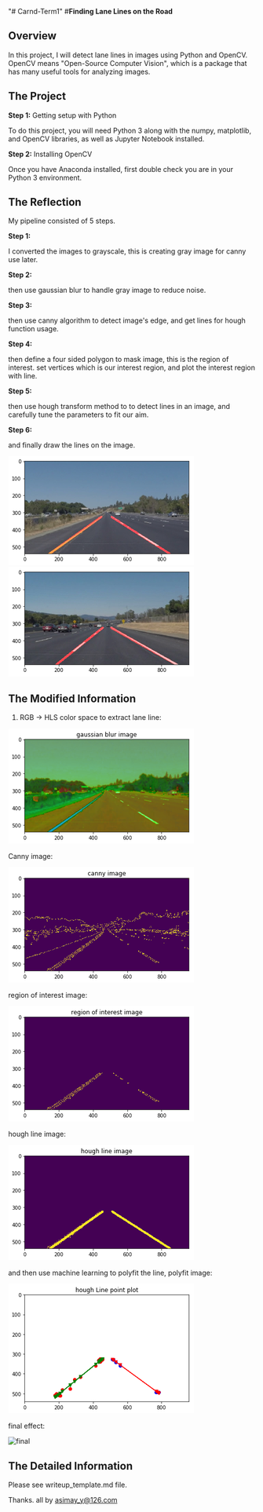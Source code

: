 "# Carnd-Term1" 
#**Finding Lane Lines on the Road** 

[image1]: ./examples/solidYellowLeft.png "solidYellowLeft.png"  
[image2]: ./examples/solidWhiteCurve.png "solidWhiteCurve.png.png"
[image3]: ./examples/hls.png "hls.png"
[image4]: ./examples/canny.png "canny"
[image5]: ./examples/reg.png "reg"
[image6]: ./examples/houghline.png "houghline"
[image7]: ./examples/polyfit1.png "polyfit1"
[image8]: ./examples/yellow_final.gif "yellow_final"

Overview
---

In this project, I will detect lane lines in images using Python and OpenCV.  OpenCV means "Open-Source Computer Vision", which is a package that has many useful tools for analyzing images.  


The Project
---
**Step 1:** Getting setup with Python

To do this project, you will need Python 3 along with the numpy, matplotlib, and OpenCV libraries, as well as Jupyter Notebook installed. 

**Step 2:** Installing OpenCV

Once you have Anaconda installed, first double check you are in your Python 3 environment.


The Reflection
---
My pipeline consisted of 5 steps. 

**Step 1:**  

I converted the images to grayscale, this is creating gray image for canny use later. 

**Step 2:**  

then use gaussian blur to handle gray image to reduce noise.

**Step 3:** 

then use canny algorithm to detect image's edge, and get lines for hough function usage. 

**Step 4:**  

then define a four sided polygon to mask image, this is the region of interest. set vertices which is our interest region, and plot the interest region with line.

**Step 5:**  

then use hough transform method to to detect lines in an image, and carefully tune the parameters to fit our aim.

**Step 6:**  

and finally draw the lines on the image.

![car_line_draw][image1]
![car_line_draw][image2]

The Modified Information
---
1. RGB -> HLS color space to extract lane line:

![HLS space][image3]

Canny image:

![cany space][image4]

region of interest image:

![region of interest space][image5]

hough line image:

![hough line][image6]

and then use machine learning to polyfit the line, polyfit image:

![polyfit line][image7]

final effect:

![final][image8]

The Detailed Information
---
Please see writeup_template.md file.

Thanks.
all by asimay_y@126.com
